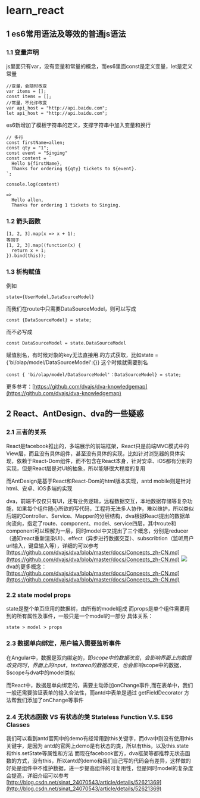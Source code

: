 # learn_react
## 1 es6常用语法及等效的普通js语法

### 1.1 变量声明
js里面只有var，没有变量和常量的概念，而es6里面const是定义变量，let是定义常量
	
	//变量，会随时改变
	var items = [];
	const items = [];
	//常量，不允许改变
	var api_host = "http://api.baidu.com";
	let api_host = "http://api.baidu.com";

es6新增加了模板字符串的定义，支撑字符串中加入变量和换行

	// 多行
	const firstName=allen;
	const qty = "1";
	const event = "Singing"
	const content = `
	  Hello ${firstName},
	  Thanks for ordering ${qty} tickets to ${event}.
	`;

	console.log(content)

	=>
      Hello allen,
      Thanks for ordering 1 tickets to Singing.

### 1.2 箭头函数
	[1, 2, 3].map(x => x + 1); 
	等同于
	[1, 2, 3].map((function(x) {
	  return x + 1;
	}).bind(this));
### 1.3 析构赋值
例如
	
	state={UserModel,DataSourceModel}
而我们在route中只需要DataSourceModel，则可以写成

	const {DataSourceModel} = state;
而不必写成 
	
	const DataSourceModel = state.DataSourceModel

赋值别名，有时候对象的key无法直接用.的方式获取，比如state = {'bi/olap/model/DataSourceModel':{}} 这个时候就需要别名

	const { 'bi/olap/model/DataSourceModel'：DataSourceModel} = state;

更多参考：[https://github.com/dvajs/dva-knowledgemap](https://github.com/dvajs/dva-knowledgemap)

## 2 React、AntDesign、dva的一些疑惑

### 2.1 三者的关系
React是facebook推出的，多端展示的前端框架，React只是前端MVC模式中的View层，而且没有具体组件，甚至没有具体的实现，比如针对浏览器的具体实现，依赖于React-Dom组件，而不包含在React本身，针对安卓、iOS都有分别的实现，但是React层是对UI的抽象，所以能够很大程度的复用

而AntDesign是基于React和React-Dom的html版本实现，antd mobile则是针对html、安卓、iOS多端的实现

dva，前端不仅仅只有UI，还有业务逻辑，远程数据交互，本地数据存储等复杂功能，如果每个组件随心所欲的写代码，工程将无法多人协作，难以维护，所以类似后端的Controller、Service、Mapper的分层结构，dva根据React提出的数据单向流向，指定了route、component、model、service四层，其中route和component可以理解为一层，同时model中又提出了三个概念，分别是reducer（通知react重新渲染UI）、effect（异步进行数据交互）、subscribtion（监听用户url输入，键盘输入等），详细的可以参考 [https://github.com/dvajs/dva/blob/master/docs/Concepts_zh-CN.md](https://github.com/dvajs/dva/blob/master/docs/Concepts_zh-CN.md)
![](https://camo.githubusercontent.com/c826ff066ed438e2689154e81ff5961ab0b9befe/68747470733a2f2f7a6f732e616c697061796f626a656374732e636f6d2f726d73706f7274616c2f505072657245414b62496f445a59722e706e67)
dva的更多概念： [https://github.com/dvajs/dva/blob/master/docs/Concepts_zh-CN.md](https://github.com/dvajs/dva/blob/master/docs/Concepts_zh-CN.md)
### 2.2 state model props 
state是整个单页应用的数据树，由所有的model组成
而props是单个组件需要用到的所有属性及事件，一般只是一个model的一部分
具体关系： 
	
	state > model > props

### 2.3 数据单向绑定，用户输入需要监听事件
在Angular中，数据是双向绑定的，即$scope中的数据改变，会影响界面上的数据改变
同时，界面上的input，textarea的数据改变，也会影响$scope中的数据，$scope与dva中的model类似

而React中，数据是单向绑定的，需要主动添加onChange事件,而在表单中，我们一般还需要验证表单的输入合法性，而antd中表单是通过 getFieldDecorator 方法帮我们添加了onChange等事件

### 2.4 无状态函数 VS 有状态的类 Stateless Function V.S. ES6 Classes
我们可以看到antd官网中的demo有经常用到this关键字，而dva中则没有使用this关键字，是因为
antd的官网上demo是有状态的类，所以有this，以及this.state和this.setState等属性和方法
而现在facebook官方，dva框架等都推荐无状态函数的方式，没有this，所以antd的demo和我们自己写的代码会有差异，这样做的好处是组件中不维护数据，进一步提高组件的可复用性，但是同时model的复杂度会提高，详细介绍可以参考
[http://blog.csdn.net/sinat_24070543/article/details/52621369](http://blog.csdn.net/sinat_24070543/article/details/52621369)
